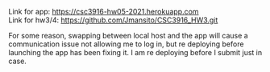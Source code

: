 Link for app: https://csc3916-hw05-2021.herokuapp.com  
Link for hw3/4: https://github.com/Jmansito/CSC3916_HW3.git  

For some reason, swapping between local host and the app will cause a communication issue not allowing me to log in, but re deploying before launching the app has been fixing it. I am re deploying before I submit just in case. 
